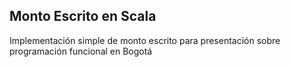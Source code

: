 ## Monto Escrito en Scala

Implementación simple de monto escrito para presentación sobre
programación funcional en Bogotá